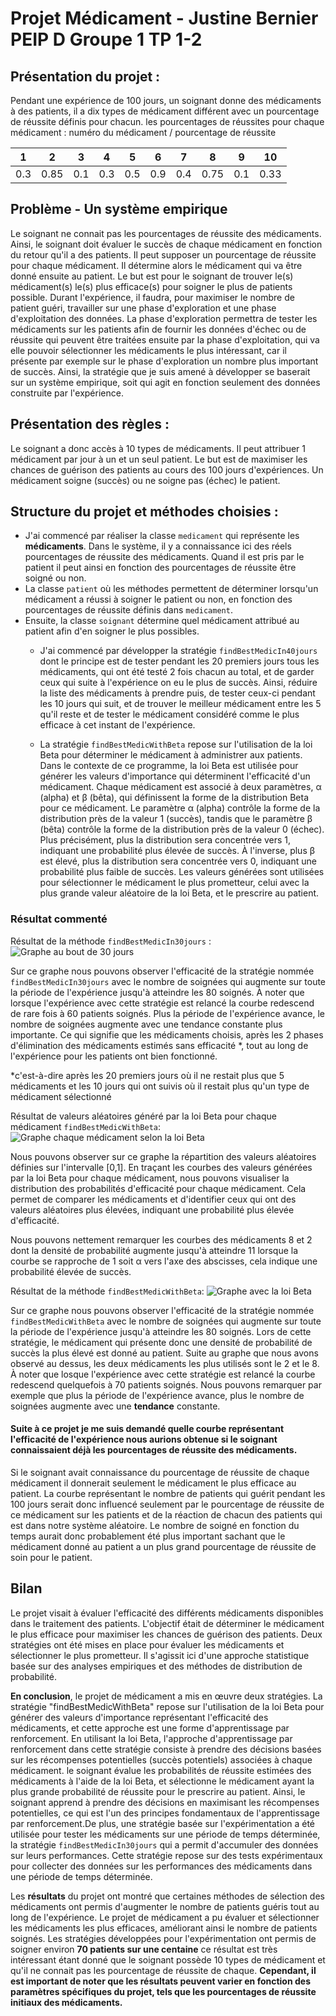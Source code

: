 # Projet Médicament - Justine Bernier PEIP D Groupe 1 TP 1-2

## Présentation du projet :

Pendant une expérience de 100 jours,  un soignant donne des médicaments à des patients, il a dix types de médicament différent avec un pourcentage de réussite définis pour chacun.
les pourcentages de réussites pour chaque médicament : numéro du médicament / pourcentage de réussite

|  1  |  2  |  3  |  4  |  5  |  6  |  7  |  8  |  9  |  10 | 
| --- | --- | --- | --- | --- | --- | --- | --- | --- | --- |
| 0.3 | 0.85| 0.1 | 0.3 | 0.5 | 0.9 | 0.4 | 0.75| 0.1 | 0.33| 

## Problème - Un système empirique

Le soignant ne connait pas les pourcentages de réussite des médicaments. Ainsi, le soignant doit évaluer le succès de chaque médicament en fonction du retour qu'il a des patients. Il peut supposer un pourcentage de réussite pour chaque médicament. Il détermine alors le médicament qui va être donné ensuite au patient. Le but est pour le soignant de trouver le(s) médicament(s) le(s) plus efficace(s) pour soigner le plus de patients possible. Durant l'expérience, il faudra, pour maximiser le nombre de patient guéri, travailler sur une phase d'exploration et une phase d'exploitation des données. La phase d'exploration permettra de tester les médicaments sur les patients afin de fournir les données d'échec ou de réussite qui peuvent être traitées ensuite par la phase d'exploitation, qui va elle pouvoir sélectionner les médicaments le plus intéressant, car il présente par exemple sur le phase d'exploration un nombre plus important de succès. Ainsi, la stratégie que je suis amené à développer se baserait sur un système empirique, soit qui agit en fonction seulement des données construite par l'expérience.

## Présentation des règles :

Le soignant a donc accès à 10 types de médicaments. Il peut attribuer 1 médicament par jour à un et un seul patient. Le but est de maximiser les chances de guérison des patients au cours des 100 jours d'expériences. Un médicament soigne (succès) ou ne soigne pas (échec) le patient.

## Structure du projet et méthodes choisies :

- J'ai commencé par réaliser la classe ```medicament``` qui représente les **médicaments**. Dans le système, il y a connaissance ici des réels pourcentages de réussite des médicaments. Quand il est pris par le patient il peut ainsi en fonction des pourcentages de réussite être soigné ou non.
- La classe ```patient``` où les méthodes permettent de déterminer lorsqu'un médicament a réussi à soigner le patient ou non, en fonction des pourcentages de réussite définis dans ```medicament```. 
- Ensuite, la classe ```soignant``` détermine quel médicament attribué au patient afin d'en soigner le plus possibles.
	- J'ai commencé par développer la stratégie ```findBestMedicIn40jours``` dont le principe est de tester pendant les 20 premiers jours tous les médicaments, qui ont été testé 2 fois chacun au total, et de garder ceux qui suite à l'expérience on eu le plus de succès. Ainsi, réduire la liste des médicaments à prendre puis, de tester ceux-ci pendant les 10 jours qui suit, et de trouver le meilleur médicament entre les 5 qu'il reste et de tester le médicament considéré comme le plus efficace à cet instant de l'expérience.

	- La stratégie ```findBestMedicWithBeta``` repose sur l'utilisation de la loi Beta pour déterminer le médicament à administrer aux patients.
	Dans le contexte de ce programme, la loi Beta est utilisée pour générer les valeurs d'importance qui déterminent l'efficacité d'un médicament. Chaque médicament est associé à deux paramètres, α (alpha) et β (bêta), qui définissent la forme de la distribution Beta pour ce médicament. Le paramètre α (alpha) contrôle la forme de la distribution près de la valeur 1 (succès), tandis que le paramètre β (bêta) contrôle la forme de la distribution près de la valeur 0 (échec). Plus précisément,  plus la distribution sera concentrée vers 1, indiquant une probabilité plus élevée de succès. À l'inverse, plus β est élevé, plus la distribution sera concentrée vers 0, indiquant une probabilité plus faible de succès. Les valeurs générées sont utilisées pour sélectionner le médicament le plus prometteur, celui avec la plus grande valeur aléatoire de la loi Beta, et le prescrire au patient.

### Résultat commenté

Résultat de la méthode ```findBestMedicIn30jours``` :
![Graphe au bout de 30 jours](graphe30jours.png)

Sur ce graphe nous pouvons observer l'efficacité de la stratégie nommée ```findBestMedicIn30jours``` avec le nombre de soignées qui augmente sur toute la période de l'expérience jusqu'à atteindre les 80 soignés. À noter que lorsque l'expérience avec cette stratégie est relancé la courbe redescend de rare fois à 60 patients soignés. Plus la période de l'expérience avance, le nombre de soignées augmente avec une tendance constante plus importante. Ce qui signifie que les médicaments choisis, après les 2 phases d'élimination des médicaments estimés sans efficacité *, tout au long de l'expérience pour les patients ont bien fonctionné.

*c'est-à-dire après les 20 premiers jours où il ne restait plus que 5 médicaments et les 10 jours qui ont suivis où il restait plus qu'un type de médicament sélectionné

Résultat de valeurs aléatoires généré par la loi Beta pour chaque médicament ```findBestMedicWithBeta```:
![Graphe chaque médicament selon la loi Beta](distribBetas.png)

Nous pouvons observer sur ce graphe la répartition des valeurs aléatoires définies sur l'intervalle [0,1]. En traçant les courbes des valeurs générées par la loi Beta pour chaque médicament, nous pouvons visualiser la distribution des probabilités d'efficacité pour chaque médicament. Cela permet de comparer les médicaments et d'identifier ceux qui ont des valeurs aléatoires plus élevées, indiquant une probabilité plus élevée d'efficacité.

Nous pouvons nettement remarquer les courbes des médicaments 8 et 2 dont la densité de probabilité augmente jusqu'à atteindre 11 lorsque la courbe se rapproche de 1 soit α vers l'axe des abscisses, cela indique une probabilité élevée de succès.

Résultat de la méthode ```findBestMedicWithBeta```:
![Graphe avec la loi Beta](grapheLoiBeta.png)

Sur ce graphe nous pouvons observer l'efficacité de la stratégie nommée ```findBestMedicWithBeta``` avec le nombre de soignées qui augmente sur toute la période de l'expérience jusqu'à atteindre les 80 soignés. Lors de cette stratégie, le médicament qui présente donc une densité de probabilité de succès la plus élevé est donné au patient. Suite au graphe que nous avons observé au dessus, les deux médicaments les plus utilisés sont le 2 et le 8. À noter que losque l'expérience avec cette stratégie est relancé la courbe redescend quelquefois à 70 patients soignés. Nous pouvons remarquer par exemple que plus la période de l'expérience avance, plus le nombre de soignées augmente avec une **tendance** constante.

#### Suite à ce projet je me suis demandé quelle courbe représentant l'efficacité de l'expérience nous aurions obtenue si le soignant connaissaient déjà les pourcentages de réussite des médicaments.

Si le soignant avait connaissance du pourcentage de réussite de chaque médicament il donnerait seulement le médicament le plus efficace au patient. La courbe représentant le nombre de patients qui guérit pendant les 100 jours serait donc influencé seulement par le pourcentage de réussite de ce médicament sur les patients et de la réaction de chacun des patients qui est dans notre système aléatoire. Le nombre de soigné en fonction du temps aurait donc probablement été plus important sachant que le médicament donné au patient a un plus grand pourcentage de réussite de soin pour le patient.

## Bilan

Le projet visait à évaluer l'efficacité des différents médicaments disponibles dans le traitement des patients. L'objectif était de déterminer le médicament le plus efficace pour maximiser les chances de guérison des patients.
Deux stratégies ont été mises en place pour évaluer les médicaments et sélectionner le plus prometteur. Il s'agissit ici d'une approche statistique basée sur des analyses empiriques et des méthodes de distribution de probabilité.


**En conclusion**, le projet de médicament a mis en œuvre deux stratégies. La stratégie "findBestMedicWithBeta" repose sur l'utilisation de la loi Beta pour générer des valeurs d'importance représentant l'efficacité des médicaments, et cette approche est une forme d'apprentissage par renforcement.
En utilisant la loi Beta, l'approche d'apprentissage par renforcement dans cette stratégie consiste à prendre des décisions basées sur les récompenses potentielles (succès potentiels) associées à chaque médicament. le soignant évalue les probabilités de réussite estimées des médicaments à l'aide de la loi Beta, et sélectionne le médicament ayant la plus grande probabilité de réussite pour le prescrire au patient. Ainsi, le soignant apprend à prendre des décisions en maximisant les récompenses potentielles, ce qui est l'un des principes fondamentaux de l'apprentissage par renforcement.De plus, une stratégie basée sur l'expérimentation a été utilisée pour tester les médicaments sur une période de temps déterminée, la stratégie ```findBestMedicIn30jours``` qui a permit d'accumuler des données sur leurs performances. Cette stratégie repose sur des tests expérimentaux pour collecter des données sur les performances des médicaments dans une période de temps déterminée.

Les **résultats** du projet ont montré que certaines méthodes de sélection des médicaments ont permis d'augmenter le nombre de patients guéris tout au long de l'expérience. Le projet de médicament a pu évaluer et sélectionner les médicaments les plus efficaces, améliorant ainsi le nombre de patients soignés. Les stratégies développées pour l'expérimentation ont permis de soigner environ **70 patients sur une centaine** ce résultat est très intéressant étant donné que le soignant possède 10 types de médicament et qu'il ne connait pas les pourcentage de réussite de chaque. **Cependant, il est important de noter que les résultats peuvent varier en fonction des paramètres spécifiques du projet, tels que les pourcentages de réussite initiaux des médicaments.**
